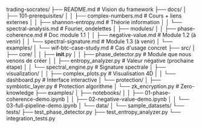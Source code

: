 trading-socrates/
├── README.md                          # Vision du framework
├── docs/
│   ├── 101-prerequisites/
│   │   ├── complex-numbers.md         # Cours + liens externes
│   │   ├── shannon-entropy.md         # Théorie information
│   │   └── spectral-analysis.md       # Fourier, ondelettes
│   ├── modules/
│   │   ├── phase-coherence.md         # Doc module 1.1
│   │   ├── negative-value.md          # Module 1.2 (à venir)
│   │   └── spectral-signature.md      # Module 1.3 (à venir)
│   └── examples/
│       └── wif-btc-case-study.md      # Cas d'usage concret
├── src/
│   ├── core/
│   │   ├── __init__.py
│   │   ├── phase_detector.py          # Module que nous venons de créer
│   │   ├── entropy_analyzer.py        # Valeur négative (prochaine étape)
│   │   └── spectral_engine.py         # Signature spectrale
│   ├── visualization/
│   │   ├── complex_plots.py           # Visualisation 4D
│   │   └── dashboard.py               # Interface interactive
│   └── protection/
│       ├── symbiotic_layer.py         # Protection algorithme
│       └── zk_encryption.py           # Zero-knowledge
├── examples/
│   ├── notebooks/
│   │   ├── 01-phase-coherence-demo.ipynb
│   │   ├── 02-negative-value-demo.ipynb
│   │   └── 03-full-pipeline-demo.ipynb
│   └── data/
│       └── sample_datasets/
└── tests/
    ├── test_phase_detector.py
    ├── test_entropy_analyzer.py
    └── integration_tests.py